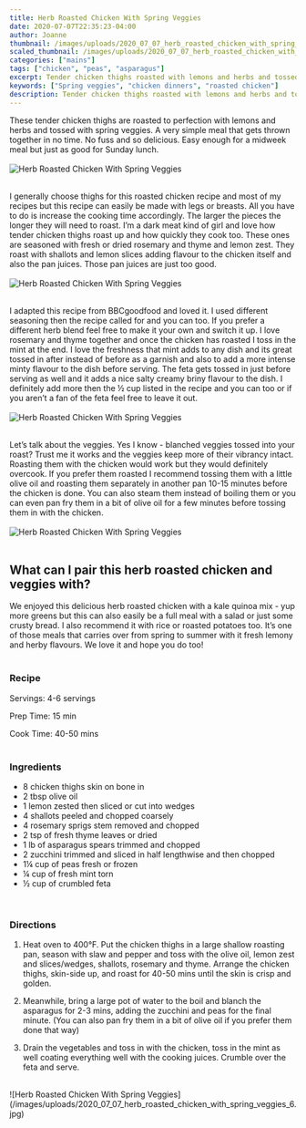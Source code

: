 ```yaml
---
title: Herb Roasted Chicken With Spring Veggies
date: 2020-07-07T22:35:23-04:00
author: Joanne
thumbnail: /images/uploads/2020_07_07_herb_roasted_chicken_with_spring_veggies_1.jpg
scaled_thumbnail: /images/uploads/2020_07_07_herb_roasted_chicken_with_spring_veggies_0.jpg
categories: ["mains"]
tags: ["chicken", "peas", "asparagus"]
excerpt: Tender chicken thighs roasted with lemons and herbs and tossed with spring veggies 
keywords: ["Spring veggies", "chicken dinners", "roasted chicken"]
description: Tender chicken thighs roasted with lemons and herbs and tossed with spring veggies 
---
```


These tender chicken thighs are roasted to perfection with lemons and herbs and tossed with spring veggies. A very simple meal that gets thrown together in no time. No fuss and so delicious. Easy enough for a midweek meal but just as good for Sunday lunch.
</br>
</br>
![Herb Roasted Chicken With Spring Veggies](/images/uploads/2020_07_07_herb_roasted_chicken_with_spring_veggies_2.jpg)
</br>
</br>

I generally choose thighs for this roasted chicken recipe and most of my recipes but this recipe can easily be made with legs or breasts. All you have to do is increase the cooking time accordingly. The larger the pieces the longer they will need to roast. 
I’m a dark meat kind of girl and love how tender chicken thighs roast up and how quickly they cook too. These ones are seasoned with fresh or dried rosemary and thyme and lemon zest. They roast with shallots and lemon slices adding flavour to the chicken itself and also the pan juices. Those pan juices are just too good. 
</br>
</br>
![Herb Roasted Chicken With Spring Veggies](/images/uploads/2020_07_07_herb_roasted_chicken_with_spring_veggies_3.jpg)
</br>
</br>

I adapted this recipe from BBCgoodfood and loved it. I used different seasoning then the recipe called for and you can too. If you prefer a different herb blend feel free to make it your own and switch it up. I love rosemary and thyme together and once the chicken has roasted I toss in the mint at the end. I love the freshness that mint adds to any dish and its great tossed in after instead of before as a garnish and also to add a more intense minty flavour to the dish before serving. The feta gets tossed in just before serving as well and it adds a nice salty creamy briny flavour to the dish. I definitely add more then the &frac12; cup listed in the recipe and you can too or if you aren’t a fan of the feta feel free to leave it out. 
</br>
</br>
![Herb Roasted Chicken With Spring Veggies](/images/uploads/2020_07_07_herb_roasted_chicken_with_spring_veggies_4.jpg)
</br>
</br>

Let’s talk about the veggies. Yes I know - blanched veggies tossed into your roast? Trust me it works and the veggies keep more of their vibrancy intact. Roasting them with the chicken would work but they would definitely overcook. If you prefer them roasted I recommend tossing them with a little olive oil and roasting them separately in another pan 10-15 minutes before the chicken is done. You can also steam them instead of boiling them or you can even pan fry them in a bit of olive oil for a few minutes before tossing them in with the chicken. 
</br>
</br>
![Herb Roasted Chicken With Spring Veggies](/images/uploads/2020_07_07_herb_roasted_chicken_with_spring_veggies_5.jpg)
</br>
</br>

## What can I pair this herb roasted chicken and veggies with? 
We enjoyed this delicious herb roasted chicken  with a kale quinoa mix - yup more greens but this can also easily be a full meal with a salad or just some crusty bread.  I also recommend it with  rice or roasted potatoes too. It’s one of those meals that carries over from spring to summer with it fresh lemony and herby  flavours. We love it and hope you do too!
</br>
</br>

### Recipe

Servings: <span itemprop="recipeYield">4-6 servings

Prep Time: <meta itemprop="prepTime" content="PT15M">15 min  

Cook Time: <meta itemprop="cookTime" content="PT50M">40-50 mins 
</br>
</br>

### Ingredients

* <span itemprop="recipeIngredient">8 chicken thighs skin on bone in</span>
* <span itemprop="recipeIngredient">2 tbsp olive oil </span>
* <span itemprop="recipeIngredient">1 lemon zested then sliced or cut into wedges </span>
* <span itemprop="recipeIngredient">4 shallots peeled and chopped coarsely </span>
* <span itemprop="recipeIngredient">4 rosemary sprigs stem removed and chopped </span>
* <span itemprop="recipeIngredient">2 tsp of fresh thyme leaves or dried </span>
* <span itemprop="recipeIngredient">1 lb of asparagus spears trimmed and chopped </span>
* <span itemprop="recipeIngredient">2 zucchini trimmed and sliced in half lengthwise and then chopped </span>
* <span itemprop="recipeIngredient">1&frac14; cup of peas fresh or frozen </span>
* <span itemprop="recipeIngredient">&frac14; cup of fresh mint torn </span>
* <span itemprop="recipeIngredient">&frac12; cup of crumbled feta </span>
</br>

### Directions

1. Heat oven to 400°F. Put the chicken thighs in a large shallow roasting pan, season with slaw and pepper and toss with the olive oil, lemon zest and slices/wedges, shallots, rosemary and thyme. Arrange the chicken thighs, skin-side up, and roast for 40-50 mins until the skin is crisp and golden.

1. Meanwhile, bring a large pot of water to the boil and blanch the asparagus for 2-3 mins, adding the zucchini and peas for the final minute. (You can also pan fry them in a bit of olive oil if you prefer them done that way)

1. Drain the vegetables and toss in with the chicken, toss in the mint as well coating everything well with the cooking juices. Crumble over the feta and serve. 

</br>
![Herb Roasted Chicken With Spring Veggies](/images/uploads/2020_07_07_herb_roasted_chicken_with_spring_veggies_6.jpg)